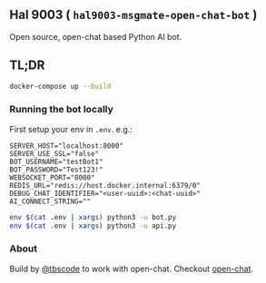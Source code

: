 ## Hal 9003 ( `hal9003-msgmate-open-chat-bot` )

Open source, open-chat based Python AI bot.

## TL;DR

```bash
docker-compose up --build
```

### Running the bot locally

First setup your env in `.env`.
e.g.:

```
SERVER_HOST="localhost:8000"
SERVER_USE_SSL="false"
BOT_USERNAME="testBot1"
BOT_PASSWORD="Test123!"
WEBSOCKET_PORT="8000"
REDIS_URL="redis://host.docker.internal:6379/0"
DEBUG_CHAT_IDENTIFIER="<user-uuid>:<chat-uuid>"
AI_CONNECT_STRING=""
```

```bash
env $(cat .env | xargs) python3 -u bot.py
env $(cat .env | xargs) python3 -u api.py
```

### About

Build by [@tbscode](https://github.com/tbscode) to work with open-chat.
Checkout [open-chat](https://github.com/tbscode/django-vike-chat).